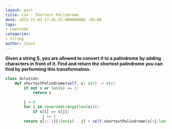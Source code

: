 ```yaml
---
layout: post
title: 214 - Shortest Palindrome
date: 2015-11-03 17:45:22.000000000 -05:00
tags:
- Leetcode
categories:
- String
author: Jason
---
```

**Given a string S, you are allowed to convert it to a palindrome by adding characters in front of it. Find and return the shortest palindrome you can find by performing this transformation.**

``` python
class Solution:
    def shortestPalindrome(self, s: str) -> str:
        if not s or len(s) == 1:
            return s

        j = 0
        for i in reversed(range(len(s))):
            if s[i] == s[j]:
                j += 1
        return s[::-1][:len(s) - j] + self.shortestPalindrome(s[:j-len(s)]) + s[j-len(s):]
```
